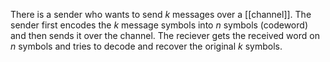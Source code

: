 There is a sender who wants to send $k$ messages over a [[channel]]. The sender first encodes the $k$ message symbols into $n$ symbols (codeword) and then sends it over the channel. The reciever gets the received word on $n$ symbols and tries to decode and recover the original $k$ symbols.